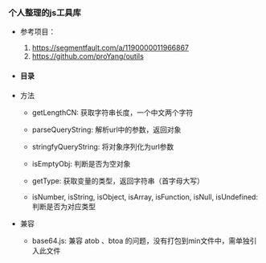 ### 个人整理的js工具库

- 参考项目：
  1. https://segmentfault.com/a/1190000011966867
  2. https://github.com/proYang/outils

- #### 目录

- 方法
  - getLengthCN: 获取字符串长度，一个中文两个字符

  - parseQueryString: 解析url中的参数，返回对象
  - stringfyQueryString: 将对象序列化为url参数

  - isEmptyObj: 判断是否为空对象

  - getType: 获取变量的类型，返回字符串（首字母大写）
  - isNumber, isString, isObject, isArray, isFunction, isNull, isUndefined: 判断是否为对应类型

- 兼容
  - base64.js: 兼容 atob 、btoa 的问题，没有打包到min文件中，需单独引入此文件